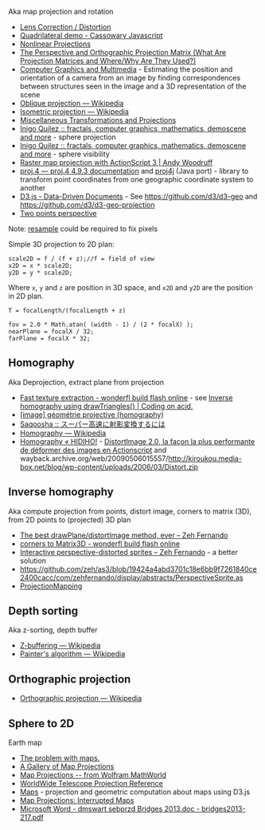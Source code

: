 Aka map projection and rotation

- [Lens Correction / Distortion](http://paulbourke.net/miscellaneous/lenscorrection/)
- [Quadrilateral demo - Cassowary Javascript](http://www.badros.com/greg/cassowary/js/quaddemo.html)
- [Nonlinear Projections](http://scaledinnovation.com/analytics/nonlinear/fisheye.html)
- [The Perspective and Orthographic Projection Matrix (What Are Projection Matrices and Where/Why Are They Used?)](http://wayback.archive.org/web/20161029031955/http://scratchapixel.com/lessons/3d-basic-rendering/perspective-and-orthographic-projection-matrix)
- [Computer Graphics and Multimedia](https://www.graphics.rwth-aachen.de/software/image-localization) - Estimating the position and orientation of a camera from an image by finding correspondences between structures seen in the image and a 3D representation of the scene
- [Oblique projection — Wikipedia](https://en.wikipedia.org/wiki/Oblique_projection)
- [Isometric projection — Wikipedia](https://en.wikipedia.org/wiki/Isometric_projection)
- [Miscellaneous Transformations and Projections](http://paulbourke.net/geometry/transformationprojection/)
- [Inigo Quilez :: fractals, computer graphics, mathematics, demoscene and more](http://www.iquilezles.org/www/articles/sphereproj/sphereproj.htm) - sphere projection
- [Inigo Quilez :: fractals, computer graphics, mathematics, demoscene and more](http://www.iquilezles.org/www/articles/sphereocc/sphereocc.htm) - sphere visibility
- [Raster map projection with ActionScript 3 | Andy Woodruff](http://andywoodruff.com/blog/raster-map-projection-with-actionscript-3/)
- [proj.4 — proj.4 4.9.3 documentation](http://proj4.org/) and [proj4j](https://github.com/Proj4J/proj4j) (Java port) - library to transform point coordinates from one geographic coordinate system to another
- [D3.js - Data-Driven Documents](https://d3js.org/) - See https://github.com/d3/d3-geo and https://github.com/d3/d3-geo-projection
- [Two points perspective](http://codepen.io/ge1doot/pen/dvMXOM)

Note: [resample](Resample) could be required to fix pixels

Simple 3D projection to 2D plan:

	scale2D = f / (f + z);//f = field of view
	x2D = x * scale2D;
	y2D = y * scale2D;

Where `x`, `y` and `z` are position in 3D space, and `x2D` and `y2D` are the position in 2D plan.

	T = focalLength/(focalLength + z)

	fov = 2.0 * Math.atan( (width - 1) / (2 * focalX) );
	nearPlane = focalX / 32;
	farPlane = focalX * 32;

## Homography

Aka Deprojection, extract plane from projection

- [Fast texture extraction - wonderfl build flash online](http://wonderfl.net/c/vbla) - see [Inverse homography using drawTriangles() | Coding on acid.](https://makc3d.wordpress.com/2010/10/21/inverse-homography-drawtriangles/)
- [\[image\] géométrie projective (homography)](https://www.developpez.net/forums/d740403/general-developpement/algorithme-mathematiques/contribuez/image-geometrie-projective-homography/)
- [Saqoosha :: スーパー高速に射影変換するには](https://saqoo.sh/a/1750)
- [Homography — Wikipedia](https://en.wikipedia.org/wiki/Homography)
- [Homography « HIDIHO!](http://www.barradeau.com/hidiho/index1098.html?p=59) - [DistortImage 2.0, la façon la plus performante de déformer des images en Actionscript](http://wayback.archive.org/web/20090506015557/http://kiroukou.media-box.net:80/blog/mes-recherches-sur-flash/64-distortimage-20-la-facon-la-plus-performante-de-deformer-des-images-en-actionscript.html) and wayback.archive.org/web/20090506015557/http://kiroukou.media-box.net/blog/wp-content/uploads/2006/03/Distort.zip

## Inverse homography

Aka compute projection from points, distort image, corners to matrix (3D), from 2D points to (projected) 3D plan

- [The best drawPlane/distortImage method, ever – Zeh Fernando](http://zehfernando.com/2010/the-best-drawplane-distortimage-method-ever/)
- [corners to Matrix3D - wonderfl build flash online](http://wonderfl.net/c/sxQJ)
- [Interactive perspective-distorted sprites – Zeh Fernando](http://zehfernando.com/2011/interactive-perspective-distorted-sprites/) - a better solution
- https://github.com/zeh/as3/blob/19424a4abd3701c18e6bb9f7261840ce2400cacc/com/zehfernando/display/abstracts/PerspectiveSprite.as
- [ProjectionMapping](http://cake23.de/projectionMapping/) 

## Depth sorting

Aka z-sorting, depth buffer

- [Z-buffering — Wikipedia](https://en.wikipedia.org/wiki/Z-buffering)
- [Painter's algorithm — Wikipedia](https://en.wikipedia.org/wiki/Painter's_algorithm)

## Orthographic projection

- [Orthographic projection — Wikipedia](https://en.wikipedia.org/wiki/Orthographic_projection)

## Sphere to 2D

Earth map

- [The problem with maps.](http://mjmdavis.com/showing/2017/05/16/The-problem-with-maps.html)
- [A Gallery of Map Projections](http://www.csiss.org/map-projections/index.html)
- [Map Projections -- from Wolfram MathWorld](http://mathworld.wolfram.com/topics/MapProjections.html)
- [WorldWide Telescope Projection Reference](http://www.worldwidetelescope.org/docs/worldwidetelescopeprojectionreference.html)
- [Maps](https://www.jasondavies.com/maps/) - projection and geometric computation about maps using D3.js
- [Map Projections: Interrupted Maps](http://www.progonos.com/furuti/MapProj/Normal/ProjInt/projInt.html)
- [Microsoft Word - dmswart sebprzd Bridges 2013.doc - bridges2013-217.pdf](http://archive.bridgesmathart.org/2013/bridges2013-217.pdf)